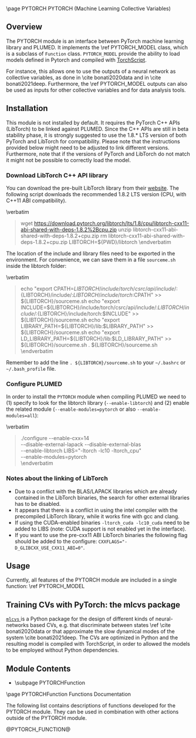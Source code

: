 \page PYTORCH PYTORCH (Machine Learning Collective Variables)

<!-- 
description: Machine Learning Collective Variables with PyTorch (pytorch)
authors: Luigi Bonati
reference: \cite bonati2020data
-->

## Overview 

The PYTORCH module is an interface between PyTorch machine learning library and PLUMED. It implements the \ref PYTORCH_MODEL class, which is a subclass of `Function` class. `PYTORCH_MODEL` provide the ability to load models defined in Pytorch and compiled with <a href="https://pytorch.org/docs/stable/jit.html#"> TorchScript</a>. 

For instance, this allows one to use the outputs of a neural network as collective variables, as done in \cite bonati2020data and in \cite bonati2021deep. Furthermore, the \ref PYTORCH_MODEL outputs can also be used as inputs for other collective variables and for data analysis tools. 

## Installation

This module is not installed by default. It requires the PyTorch C++ APIs (LibTorch) to be linked against PLUMED. Since the C++ APIs are still in beta stability phase, it is strongly suggested to use the 1.8.* LTS version of both PyTorch and LibTorch for compatibility. Please note that the instructions provided below might need to be adjusted to link different versions. Furthermore, note that if the versions of PyTorch and LibTorch do not match it might not be possible to correctly load the model. 

### Download LibTorch C++ API library

You can download the pre-built LibTorch library from their <a href="https://pytorch.org/get-started/locally/"> website</a>. The following script downloads the recommended 1.8.2 LTS version (CPU, with C++11 ABI compatibility).

\verbatim
> wget https://download.pytorch.org/libtorch/lts/1.8/cpu/libtorch-cxx11-abi-shared-with-deps-1.8.2%2Bcpu.zip 
> unzip libtorch-cxx11-abi-shared-with-deps-1.8.2+cpu.zip 
> rm libtorch-cxx11-abi-shared-with-deps-1.8.2+cpu.zip
> LIBTORCH=${PWD}/libtorch
\endverbatim

The location of the include and library files need to be exported in the environment. For convenience, we can save them in a file `sourceme.sh` inside the libtorch folder:

\verbatim
> echo "export CPATH=${LIBTORCH}/include/torch/csrc/api/include/:${LIBTORCH}/include/:${LIBTORCH}/include/torch:$CPATH" >> ${LIBTORCH}/sourceme.sh
> echo "export INCLUDE=${LIBTORCH}/include/torch/csrc/api/include/:${LIBTORCH}/include/:${LIBTORCH}/include/torch:$INCLUDE" >> ${LIBTORCH}/sourceme.sh
> echo "export LIBRARY_PATH=${LIBTORCH}/lib:$LIBRARY_PATH" >> ${LIBTORCH}/sourceme.sh
> echo "export LD_LIBRARY_PATH=${LIBTORCH}/lib:$LD_LIBRARY_PATH" >> ${LIBTORCH}/sourceme.sh
> . ${LIBTORCH}/sourceme.sh
\endverbatim

Remember to add the line `. ${LIBTORCH}/sourceme.sh` to your `~/.bashrc` or  `~/.bash_profile` file. 

### Configure PLUMED

In order to install the `PYTORCH` module when compiling PLUMED we need to (1) specify to look for the libtorch library (`--enable-libtorch`) and (2) enable the related module (`--enable-modules=pytorch` or also `--enable-modules=all`):

\verbatim
> ./configure --enable-cxx=14 \
              --disable-external-lapack --disable-external-blas \
              --enable-libtorch LIBS="-ltorch -lc10 -ltorch_cpu" \
              --enable-modules=pytorch  
\endverbatim

### Notes about the linking of LibTorch

- Due to a conflict with the BLAS/LAPACK libraries which are already contained in the LibTorch binaries, the search for other external libraries has to be disabled.
- It appears that there is a conflict in using the intel compiler with the precompiled LibTorch library, while it works fine with gcc and clang.
- If using the CUDA-enabled binaries `-ltorch_cuda -lc10_cuda` need to be added to LIBS (note: CUDA support is not enabled yet in the interface).
- If you want to use the pre-cxx11 ABI LibTorch binaries the following flag should be added to the configure: `CXXFLAGS="-D_GLIBCXX_USE_CXX11_ABI=0"`.

## Usage

Currently, all features of the PYTORCH module are included in a single function: \ref PYTORCH_MODEL

## Training CVs with PyTorch: the mlcvs package

<a href="https://mlcvs.readthedocs.io/"> `mlcvs` </a> is a Python package for the design of different kinds of neural-networks based CVs, e.g. that discriminate between states \ref \cite bonati2020data or that approximate the slow dynamical modes of the system \cite bonati2021deep. The CVs are optimized in Python and the resulting model is compiled with TorchScript, in order to allowed the models to be employed without Python dependencies.

## Module Contents
- \subpage PYTORCHFunction

\page PYTORCHFunction Functions Documentation

The following list contains descriptions of functions developed for the PYTORCH module. They can be used in combination with other actions outside of the PYTORCH module.

@PYTORCH_FUNCTION@